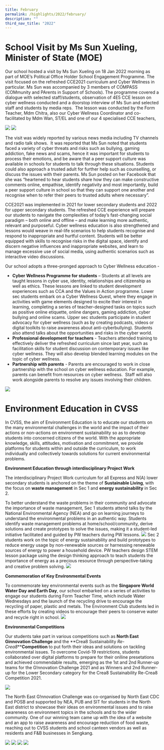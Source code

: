 ```yaml
---
title: February
permalink: /highlights/2022/february/
description: ""
third_nav_title: "2022"
---
```

# School Visit by Ms Sun Xueling, Minister of State (MOE)
  
Our school hosted a visit by Ms Sun Xueling on 18 Jan 2022 morning as part of MOE’s Political Office Holder School Engagement Programme. The visit focused on the refreshed CCE2021 curriculum and Cyber Wellness in particular. Ms Sun was accompanied by 3 members of COMPASS (COMmunity and PArents in Support of Schools). The programme covered a dialogue with selected staff/students, observation of 4E5 CCE lesson on cyber wellness conducted and a doorstop interview of Ms Sun and selected staff and students by media reps.  The lesson was conducted by the Form Teacher, Mdm Chitra, also our Cyber Wellness Coordinator and co-facilitated by Mdm Wan, ST/EL and one of our 4 specialised CCE teachers,

![](/images/highlight%205.png)
![](/images/highlight%206.png)

The visit was widely reported by various news media including TV channels and radio talk shows.  It was reported that Ms Sun noted that students faced a variety of cyber threats and risks such as bullying, gaming addiction, fake news and scams, hence it was important for students to process their emotions, and be aware that a peer support culture was available in schools for students to talk through these situations. Students could also approach a trusted adult for further help such as counselling, or discuss the issues with their parents. Ms Sun posted on her Facebook that she was “heartened to hear students share how they can make constructive comments online, empathise, identify negativity and most importantly, build a peer support culture in school so that they can support one another and recognise when to refer their peers to trusted adults where necessary”.

CCE2021 was implemented in 2021 for lower secondary students and 2022 for upper secondary students. The refreshed CCE experience will prepare our students to navigate the complexities of today’s fast-changing social paradigm – both online and offline – and make learning more authentic, relevant and purposeful. Cyber wellness education is also strengthened and lessons would weave in real-life scenarios to help students recognise and respond to inappropriate and hurtful content. Students will be better equipped with skills to recognise risks in the digital space, identify and discern negative influences and inappropriate websites, and learn to manage excessive use of social media, using authentic scenarios such as interactive video discussions.

Our school adopts a three-pronged approach to Cyber Wellness education -

*   **Cyber Wellness Programme for students** – Students at all levels are taught lessons in cyber use, identity, relationships and citizenship as well as ethics. These lessons are linked to student development experiences such as CCA and the Values in Action programme. Lower sec students embark on a Cyber Wellness Quest, where they engage in activities with game elements designed to excite their interest in learning, completing a series of teacher-designed tasks on topics such as positive online etiquette, online dangers, gaming addiction, cyber bullying and online scams. Upper sec students participate in student advocacy for cyber wellness (such as by creating podcasts, videos or digital toolkits to raise awareness about anti-cyberbullying). Students also attend talks about the opportunities and risks in the cyber world.
*   **Professional development for teachers** \- Teachers attended training to effectively deliver the refreshed curriculum since last year, such as facilitation skills for student discussion on contemporary issues like cyber wellness. They will also develop blended learning modules on the topic of cyber wellness.
*   **Partnership with parents** \- Parents are encouraged to work in close partnership with the school on cyber wellness education. For example, parents can benefit from resources on cyber wellness.  Staff will also work alongside parents to resolve any issues involving their children.

![](/images/Pic%20for%20Minister%20Suns%20Visit%203.jpg)

# Environment Education in CVSS

In CVSS, the aim of Environment Education is to educate our students on the many environmental challenges in the world and the impact of their actions or non-actions on environment sustainability so as to develop students into concerned citizens of the world. With the appropriate knowledge, skills, attitudes, motivation and commitment, we provide platforms for students within and outside the curriculum, to work individually and collectively towards solutions for current environmental problems.

**Environment Education through interdisciplinary Project Work**

The interdisciplinary Project Work curriculum for all Express and N(A) lower secondary students is anchored on the theme of **Sustainable Living**, with the focus on **waste management** in Sec 1 and **energy sustainability** in Sec 2.

To better understand the waste problems in their community and advocate the importance of waste management, Sec 1 students attend talks by the National Environmental Agency (NEA) and go on learning journeys to understand the environmental problems in an authentic way. Students identify waste management problems at home/school/community, derive solutions and create prototypes to solve the issues, making it a student-led initiative facilitated and guided by PW teachers during PW lessons.
![](/images/Pic%20for%20Env%20Ed%20writeup%20photo%201.jpg)
Sec 2 students work on the topic of energy sustainability and build prototypes to reduce energy usage by non-renewable sources or harnessing renewable sources of energy to power a household device. PW teachers design STEM lesson package using the design thinking approach to teach students the importance of energy as a precious resource through perspective-taking and creative problem solving.
![](/images/highlight%207.png)

**Commemoration of Key Environmental Events**

To commemorate key environmental events such as the **Singapore World Water Day and Earth Day**, our school embarked on a series of activities to engage our students during Form Teacher Time, which include Water Wednesdays and the launch of the recycling drive to encourage the recycling of paper, plastic and metals. The Environment Club students led in these efforts by creating videos to encourage their peers to conserve water and recycle right in school.
![](/images/highlight%208.png)

**Environmental Competitions**

Our students take part in various competitions such as **North East Ginnovation Challenge** and the **Crea8 Sustainability _Re-Crea8_****Competition** to put forth their ideas and solutions on tackling environmental issues. To overcome Covid-19 restrictions, students collaborated over digital platforms to prepare for their onlline presetations and achieved commendable results, emerging as the 1st and 2nd Runner-up teams for the G!nnovation Challenge 2021 and as Winners and 2nd Runner-up for the Lower Secondary category for the Crea8 Sustainability Re-Crea8 Competition 2021.

![](/images/Pic%20for%20Env%20Ed%20writeup%20photo%204-1.jpg)

The North East G!nnovation Challenge was co-organised by North East CDC and POSB and supported by NEA, PUB and SIT for students in the North East district to showcase their ideas on environmental issues and to raise awareness on environment topics in the schools and to the wider community. One of our winning team came up with the idea of a website and an app to raise awareness and encourage reduction of food waste, reaching out to CVSS students and school canteen vendors as well as residents and F&B businesses in Sengkang.

![](/images/Pic%20for%20Env%20Ed%20writeup%20photo%205.jpg)
![](/images/Pic%20for%20Env%20Ed%20writeup%20photo%2071.jpg)
![](/images/Pic%20for%20Env%20Ed%20writeup%20photo%207.jpg)
![](/images/Pic%20for%20Env%20Ed%20writeup%20photo%2081.jpg)